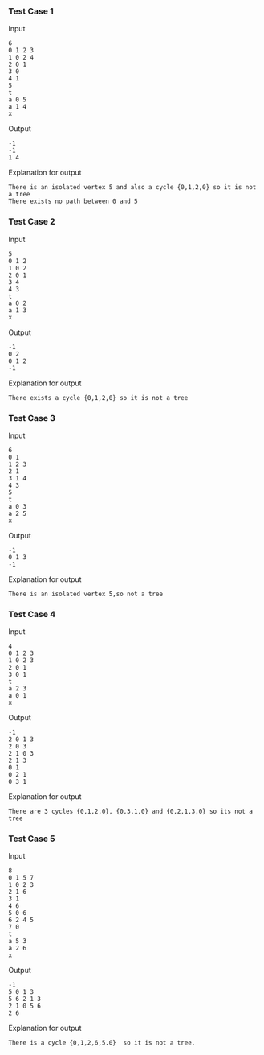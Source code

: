 
### Test Case 1

Input

```
6
0 1 2 3
1 0 2 4
2 0 1
3 0
4 1
5
t
a 0 5
a 1 4
x
```

Output

```
-1
-1
1 4
```

Explanation for output

```
There is an isolated vertex 5 and also a cycle {0,1,2,0} so it is not a tree
There exists no path between 0 and 5
```

### Test Case 2

Input

```
5
0 1 2
1 0 2
2 0 1
3 4
4 3
t
a 0 2
a 1 3
x
```

Output

```
-1
0 2
0 1 2
-1
```

Explanation for output

```
There exists a cycle {0,1,2,0} so it is not a tree
```

### Test Case 3

Input

```
6
0 1
1 2 3
2 1
3 1 4
4 3
5
t
a 0 3
a 2 5
x
```

Output

```
-1
0 1 3
-1
```

Explanation for output

```
There is an isolated vertex 5,so not a tree

```


### Test Case 4

Input

```
4
0 1 2 3
1 0 2 3
2 0 1
3 0 1
t
a 2 3
a 0 1
x
```

Output

```
-1
2 0 1 3
2 0 3
2 1 0 3
2 1 3
0 1
0 2 1
0 3 1
```

Explanation for output

```
There are 3 cycles {0,1,2,0}, {0,3,1,0} and {0,2,1,3,0} so its not a tree
```


### Test Case 5

Input

```
8
0 1 5 7
1 0 2 3
2 1 6
3 1
4 6
5 0 6
6 2 4 5
7 0
t
a 5 3
a 2 6
x
```

Output

```
-1
5 0 1 3
5 6 2 1 3
2 1 0 5 6
2 6
```

Explanation for output

```
There is a cycle {0,1,2,6,5.0}  so it is not a tree.
```


